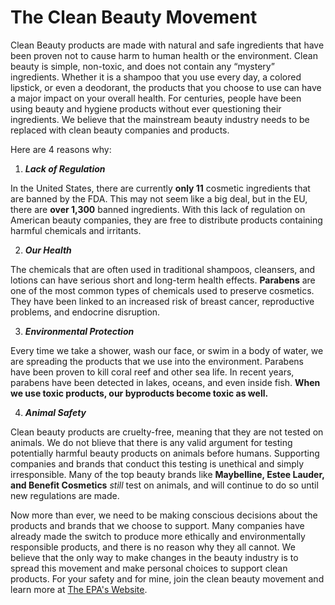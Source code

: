 # **The Clean Beauty Movement**
Clean Beauty products are made with natural and safe ingredients that have been proven not to cause harm to human health or the environment. Clean beauty is simple, non-toxic, and does not contain any “mystery” ingredients. Whether it is a shampoo that you use every day, a colored lipstick, or even a deodorant, the products that you choose to use can have a major impact on your overall health. For centuries, people have been using beauty and hygiene products without ever questioning their ingredients. We believe that the mainstream beauty industry needs to be replaced with clean beauty companies and products.

Here are 4 reasons why:

1. **_Lack of Regulation_**

  In the United States, there are currently **only 11** cosmetic ingredients that are banned by the FDA. This may not seem like a big deal, but in the EU, there are **over 1,300** banned ingredients. With this lack of regulation on American beauty companies, they are free to distribute products containing harmful chemicals and irritants.

2. **_Our Health_**

  The chemicals that are often used in traditional shampoos, cleansers, and lotions can have serious short and long-term health effects. **Parabens** are one of the most common types of chemicals used to preserve cosmetics. They have been linked to an increased risk of breast cancer, reproductive problems, and endocrine disruption.

3. **_Environmental Protection_**

  Every time we take a shower, wash our face, or swim in a body of water, we are spreading the products that we use into the environment. Parabens have been proven to kill coral reef and other sea life. In recent years, parabens have been detected in lakes, oceans, and even inside fish. **When we use toxic products, our byproducts become toxic as well.**

4. **_Animal Safety_**

  Clean beauty products are cruelty-free, meaning that they are not tested on animals. We do not blieve that there is any valid argument for testing potentially harmful beauty products on animals before humans. Supporting companies and brands that conduct this testing is unethical and simply irresponsible. Many of the top beauty brands like **Maybelline, Estee Lauder, and Benefit Cosmetics** _still_ test on animals, and will continue to do so until new regulations are made. 
  



  Now more than ever, we need to be making conscious decisions about the products and brands that we choose to support. Many companies have already made the switch to produce more ethically and environmentally responsible products, and there is no reason why they all cannot. We believe that the only way to make changes in the beauty industry is to spread this movement and make personal choices to support clean products. For your safety and for mine, join the clean beauty movement and learn more at [The EPA's Website](https://www.ewg.org/key-issues/consumer-products/cosmetics).
